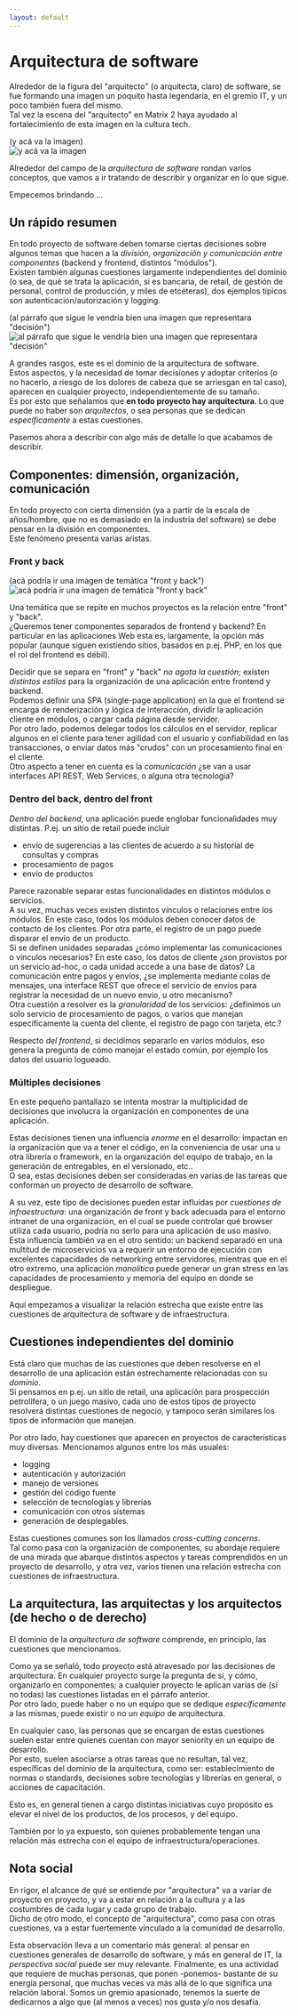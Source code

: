 ```yaml
---
layout: default
---
```


# Arquitectura de software

Alrededor de la figura del "arquitecto" (o arquitecta, claro) de software, se fue formando una imagen un poquito hasta legendaria, en el gremio IT, y un poco también fuera del mismo.  
Tal vez la escena del "arquitecto" en Matrix 2 haya ayudado al fortalecimiento de esta imagen en la cultura tech.

(y acá va la imagen)  
![y acá va la imagen](../images/logoelevate.jpg) 

Alrededor del campo de la _arquitectura de software_ rondan varios conceptos, que vamos a ir tratando de describir y organizar en lo que sigue.

Empecemos brindando ...

## Un rápido resumen
En todo proyecto de software deben tomarse ciertas decisiones sobre algunos temas que hacen a la _división, organización y comunicación entre componentes_ (backend y frontend, distintos "módulos").  
Existen también algunas cuestiones largamente independientes del dominio (o sea, de qué se trata la aplicación, si es bancaria, de retail, de gestión de personal, control de producción, y miles de etcéteras), dos ejemplos típicos son autenticación/autorización y logging.

(al párrafo que sigue le vendría bien una imagen que representara "decisión")  
![al párrafo que sigue le vendría bien una imagen que representara "decisión"](../images/logoelevate.jpg) 

A grandes rasgos, este es el dominio de la arquitectura de software.  
Estos aspectos, y la necesidad de tomar decisiones y adoptar criterios (o no hacerlo, a riesgo de los dolores de cabeza que se arriesgan en tal caso), aparecen en cualquier proyecto, independientemente de su tamaño.  
Es por esto que señalamos que **en todo proyecto hay arquitectura**. Lo que puede no haber son _arquitectos_, o sea personas que se dedican _específicamente_ a estas cuestiones.

Pasemos ahora a describir con algo más de detalle lo que acabamos de describir.


## Componentes: dimensión, organización, comunicación
En todo proyecto con cierta dimensión (ya a partir de la escala de años/hombre, que no es demasiado en la industria del software) se debe pensar en la división en componentes.  
Este fenómeno presenta varias aristas.

### Front y back 
(acá podría ir una imagen de temática "front y back")  
![acá podría ir una imagen de temática "front y back"](../images/logoelevate.jpg) 


Una temática que se repite en muchos proyectos es la relación entre "front" y "back".  
¿Queremos tener componentes separados de frontend y backend? 
En particular en las aplicaciones Web esta es, largamente, la opción más popular  (aunque siguen existiendo sitios, basados en p.ej. PHP, en los que el rol del frontend es débil).  

Decidir que se separa en "front" y "back" _no agota la cuestión_; existen _distintos estilos_ para la organización de una aplicación entre frontend y backend.  
Podemos definir una SPA (single-page application) en la que el frontend se encarga de renderización y lógica de interacción, dividir la aplicación cliente en módulos, o cargar cada página desde servidor.  
Por otro lado, podemos delegar todos los cálculos en el servidor, replicar algunos en el cliente para tener agilidad con el usuario y confiabilidad en las transacciones, o enviar datos más "crudos" con un procesamiento final en el cliente.   
Otro aspecto a tener en cuenta es la _comunicación_ ¿se van a usar interfaces API REST, Web Services, o alguna otra tecnología?


### Dentro del back, dentro del front
_Dentro del backend_, una aplicación puede englobar funcionalidades muy distintas. P.ej. un sitio de retail puede incluir 
- envío de sugerencias a las clientes de acuerdo a su historial de consultas y compras
- procesamiento de pagos
- envío de productos

Parece razonable separar estas funcionalidades en distintos módulos o servicios.  
A su vez, muchas veces existen distintos vínculos o relaciones entre los módulos. En este caso, todos los módulos deben conocer datos de contacto de los clientes. Por otra parte, el registro de un pago puede disparar el envío de un producto.  
Si se definen unidades separadas ¿cómo implementar las comunicaciones o vínculos necesarios? 
En este caso, los datos de cliente ¿son provistos por un servicio ad-hoc, o cada unidad accede a una base de datos? La comunicación entre pagos y envíos, ¿se implementa mediante colas de mensajes, una interface REST que ofrece el servicio de envíos para registrar la necesidad  de un nuevo envío, u otro mecanismo?  
Otra cuestión a resolver es la _granularidad_ de los servicios: ¿definimos un solo servicio de procesamiento de pagos, o varios que manejan específicamente la cuenta del cliente, el registro de pago con tarjeta, etc.?

Respecto _del frontend_, si decidimos separarlo en varios módulos, eso genera la pregunta de cómo manejar el estado común, por ejemplo los datos del usuario logueado.


### Múltiples decisiones
En este pequeño pantallazo se intenta mostrar la multiplicidad de decisiones que involucra la organización en componentes de una aplicación.

Estas decisiones tienen una influencia _enorme_ en el desarrollo: impactan en la organización que va a tener el código, en la conveniencia de usar una u otra librería o framework, en la organización del equipo de trabajo, en la generación de entregables, en el versionado, etc..  
O sea, estas decisiones deben ser consideradas en varias de las tareas que conforman un proyecto de desarrollo de software.

A su vez, este tipo de decisiones pueden estar influidas por _cuestiones de infraestructura_: una organización de front y back adecuada para el entorno intranet de una organización, en el cual se puede controlar qué browser utiliza cada usuario, podría no serlo para una aplicación de uso masivo.  
Esta influencia también va en el otro sentido: un backend separado en una multitud de microservicios va a requerir un entorno de ejecución con excelentes capacidades de networking entre servidores, mientras que en el otro extremo, una aplicación _monolítica_ puede generar un gran stress en las capacidades de procesamiento y memoria del equipo en donde se despliegue.

Aquí empezamos a visualizar la relación estrecha que existe entre las cuestiones de arquitectura de software y de infraestructura.


## Cuestiones independientes del dominio
Está claro que muchas de las cuestiones que deben resolverse en el desarrollo de una aplicación están estrechamente relacionadas con su _dominio_.  
Si pensamos en p.ej. un sitio de retail, una aplicación para prospección petrolífera, o un juego masivo, cada uno de estos tipos de proyecto resolverá distintas cuestiones de negocio, y tampoco serán similares los tipos de información que manejan.

Por otro lado, hay cuestiones que aparecen en proyectos de características muy diversas. Mencionamos algunos entre los más usuales:
- logging
- autenticación y autorización
- manejo de versiones
- gestión del código fuente
- selección de tecnologías y librerías
- comunicación con otros sistemas
- generación de desplegables.

Estas cuestiones comunes son los llamados _cross-cutting concerns_.  
Tal como pasa con la organización de componentes, su abordaje requiere de una mirada que abarque distintos aspectos y tareas comprendidos en un proyecto de desarrollo, y otra vez, varios tienen una relación estrecha con cuestiones de infraestructura.


## La arquitectura, las arquitectas y los arquitectos (de hecho o de derecho)
El dominio de la _arquitectura de software_ comprende, en principio, las cuestiones que mencionamos.

Como ya se señaló, todo proyecto está atravesado por las decisiones de arquitectura. En cualquier proyecto surge la pregunta de si, y cómo, organizarlo en componentes; a cualquier proyecto le aplican varias de (si no todas) las cuestiones listadas en el párrafo anterior.  
Por otro lado, puede haber o no un equipo que se dedique _específicamente_ a las mismas, puede existir o no un _equipo_ de arquitectura.  

En cualquier caso, las personas que se encargan de estas cuestiones suelen estar entre quienes cuentan con mayor seniority en un equipo de desarrollo.  
Por esto, suelen asociarse a otras tareas que no resultan, tal vez, específicas del dominio de la arquitectura, como ser: establecimiento de normas o standards, decisiones sobre tecnologías y librerías en general, o acciones de capacitación.

Esto es, en general tienen a cargo distintas iniciativas cuyo propósito es elevar el nivel de los productos, de los procesos, y del equipo.

También por lo ya expuesto, son quienes probablemente tengan una relación más estrecha con el equipo de infraestructura/operaciones.


## Nota social
En rigor, el alcance de qué se entiende por "arquitectura" va a variar de proyecto en proyecto, y va a estar en relación a la cultura y a las costumbres de cada lugar y cada grupo de trabajo.  
Dicho de otro modo, el concepto de "arquitectura", como pasa con otras cuestiones, va a estar fuertemente vinculado a la comunidad de desarrollo.

Esta observación lleva a un comentario más general: al pensar en cuestiones generales de desarrollo de software, y más en general de IT, la _perspectiva social_ puede ser muy relevante. 
Finalmente, es una actividad que requiere de muchas personas, que ponen -ponemos- bastante de su energía personal, que muchas veces va más allá de lo que significa una relación laboral. Somos un gremio apasionado, tenemos la suerte de dedicarnos a algo que (al menos a veces) nos gusta y/o nos desafía.







